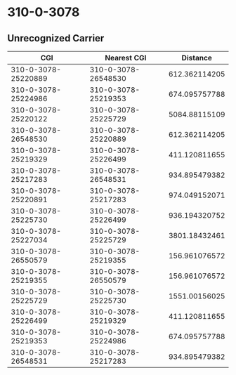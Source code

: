# 310-0-3078
## Unrecognized Carrier


| CGI | Nearest CGI | Distance |
|-----|-------------|----------|
| 310-0-3078-25220889 | 310-0-3078-26548530 | 612.362114205 |
| 310-0-3078-25224986 | 310-0-3078-25219353 | 674.095757788 |
| 310-0-3078-25220122 | 310-0-3078-25225729 | 5084.88115109 |
| 310-0-3078-26548530 | 310-0-3078-25220889 | 612.362114205 |
| 310-0-3078-25219329 | 310-0-3078-25226499 | 411.120811655 |
| 310-0-3078-25217283 | 310-0-3078-26548531 | 934.895479382 |
| 310-0-3078-25220891 | 310-0-3078-25217283 | 974.049152071 |
| 310-0-3078-25225730 | 310-0-3078-25226499 | 936.194320752 |
| 310-0-3078-25227034 | 310-0-3078-25225729 | 3801.18432461 |
| 310-0-3078-26550579 | 310-0-3078-25219355 | 156.961076572 |
| 310-0-3078-25219355 | 310-0-3078-26550579 | 156.961076572 |
| 310-0-3078-25225729 | 310-0-3078-25225730 | 1551.00156025 |
| 310-0-3078-25226499 | 310-0-3078-25219329 | 411.120811655 |
| 310-0-3078-25219353 | 310-0-3078-25224986 | 674.095757788 |
| 310-0-3078-26548531 | 310-0-3078-25217283 | 934.895479382 |
